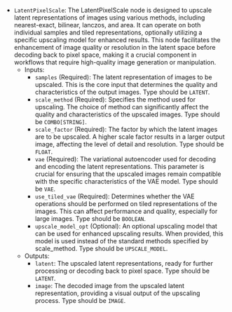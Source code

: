 - `LatentPixelScale`: The LatentPixelScale node is designed to upscale latent representations of images using various methods, including nearest-exact, bilinear, lanczos, and area. It can operate on both individual samples and tiled representations, optionally utilizing a specific upscaling model for enhanced results. This node facilitates the enhancement of image quality or resolution in the latent space before decoding back to pixel space, making it a crucial component in workflows that require high-quality image generation or manipulation.
    - Inputs:
        - `samples` (Required): The latent representation of images to be upscaled. This is the core input that determines the quality and characteristics of the output images. Type should be `LATENT`.
        - `scale_method` (Required): Specifies the method used for upscaling. The choice of method can significantly affect the quality and characteristics of the upscaled images. Type should be `COMBO[STRING]`.
        - `scale_factor` (Required): The factor by which the latent images are to be upscaled. A higher scale factor results in a larger output image, affecting the level of detail and resolution. Type should be `FLOAT`.
        - `vae` (Required): The variational autoencoder used for decoding and encoding the latent representations. This parameter is crucial for ensuring that the upscaled images remain compatible with the specific characteristics of the VAE model. Type should be `VAE`.
        - `use_tiled_vae` (Required): Determines whether the VAE operations should be performed on tiled representations of the images. This can affect performance and quality, especially for large images. Type should be `BOOLEAN`.
        - `upscale_model_opt` (Optional): An optional upscaling model that can be used for enhanced upscaling results. When provided, this model is used instead of the standard methods specified by scale_method. Type should be `UPSCALE_MODEL`.
    - Outputs:
        - `latent`: The upscaled latent representations, ready for further processing or decoding back to pixel space. Type should be `LATENT`.
        - `image`: The decoded image from the upscaled latent representation, providing a visual output of the upscaling process. Type should be `IMAGE`.
